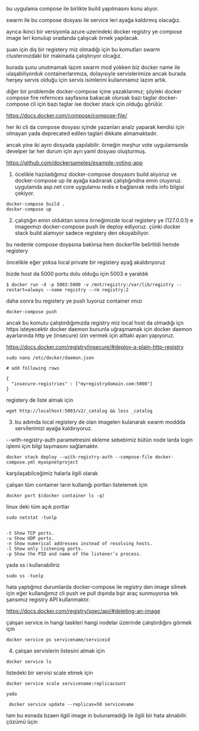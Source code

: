 bu uygulama compose ile birlikte build yapılmasını konu alıyor.

swarm ile bu compose dosyası ile service leri ayağa kaldırmış olacağız.

ayrıca ikinci bir versiyonla azure uzerindeki docker registry ye compose image leri konulup oradanda çalışcak örnek yapılacak.

şuan için dış bir registery miz olmadığı için bu komutları swarm clusterınızdaki bir makinada çalıştırıyor olcağız.


burada şunu unutmamak lazım swarm mod yokken biz docker name ile ulaşabiliyorduk containerlarımıza, dolayısıyle servislerimize ancak burada herşey servis olduğu için servis isimlerini kullanmamız lazım artık.


diğer bir problemde docker-compose içine yazaklarımız; şöyleki docker compose fire refernces sayfasına bakacak olursak bazı taglar docker-compose cli için bazı taglar ise docker stack için olduğu görülür. 

https://docs.docker.com/compose/compose-file/

her iki cli da compose dosyası içinde yazanları analz yaparak kendisi için olmayan yada deprecated edilen taglari dikkate almamaktadır.

ancak yine iki ayro dosyada yapılabilir. örneğin meşhur vote uygulamsında develper lar her durum için ayrı yaml dosyası oluşturmuş.

https://github.com/dockersamples/example-voting-app


1. öcelikle hazıladığımız docker-compose dosyasını build alıyoruz ve docker-compose up ile ayağa kadırarak çalıştığındna emin oluyoruz. uygulamda asp.net core uygulamsı redis e bağlanrak redis info bilgisi çekiyor.

```
docker-compose build .
docker-compose up
```
2. çalıştığın emin olduktan sonra örneğimizde local registery ye (127.0.0.1) e imageımızı docker-compose push ile deploy ediyoruz. çünki docker stack build alamıyor sadece registery den okuyabiliyor.

bu nedenle compose doyasına baklırsa hem dockerfile belirtildi hemde registery

öncelikle eğer yoksa local private bir registery ayağ akaldırıyoruz

bizde host da 5000 portu dolu olduğu için 5003 e yaraldık

```
$ docker run -d -p 5003:5000 -v /mnt/registry:/var/lib/registry --restart=always --name registry --rm registry:2
```
daha sonra bu registery ye push luyoruz container ımızı


```
docker-compose push 
```

ancak bu komutu çalıştırdığımızda registry miz local host  da olmadığı içn https isteyecektir docker daemon bununla uğraşmamak için docker daemon ayarlarında http ye (insecure) izin vermek için alttaki ayarı yapıyoruz.

https://docs.docker.com/registry/insecure/#deploy-a-plain-http-registry

```
sudo nano /etc/docker/daemon.json

# add following rows

{
  "insecure-registries" : ["myregistrydomain.com:5000"]
}

```

registery de liste almak için

```
wget http://localhost:5003/v2/_catalog && less _catalog
```


3. bu adımda local registery de olan imagelerı kulanarak swarm moddda servilerimizi ayağa kaldırıyoruz.


--with-registry-auth parametresini ekleme sebebimiz bütün node larda login işlemi için bilgi taşımasını sağlamaktır.


```
docker stack deploy --with-registry-auth --compose-file docker-compose.yml myaspnetproject
```

karşılaşabilceğimiz halarla ilgili olarak

çalışan tüm container ların kullanığı portları listelemek için

```
docker port $(docker container ls -q)
```
linux deki tüm açık portlar

```
sudo netstat -tunlp


-t Show TCP ports.
-u Show UDP ports.
-n Show numerical addresses instead of resolving hosts.
-l Show only listening ports.
-p Show the PID and name of the listener’s process.

```




yada ss i kullanabiliriz

```
sudo ss -tunlp
```



hata yaptığmız durumlarda docker-compose ile registry den image silmek için eğer kullanığımız cli push ve pull dışında bşir araç sunmuyorsa tek şansımız registry API kullanmaktır.

https://docs.docker.com/registry/spec/api/#deleting-an-image


çalışan service in hangi taskleri hangi nodelar üzerinde çalıştırdığını görmek için

```
docker service ps servicename/serviceid
```

4. çalışan servislerin listesini almak için

```
docker service ls
```

listedeki bir servisi scale etmek için

```
docker service scale servicename:replicacount

yada 

 docker service update --replicas=50 servicename

```
tam bu esnada bzaen ilgili image in bulunamadığı ile ilgili bir hata alınabilir.
çözümü üçin



